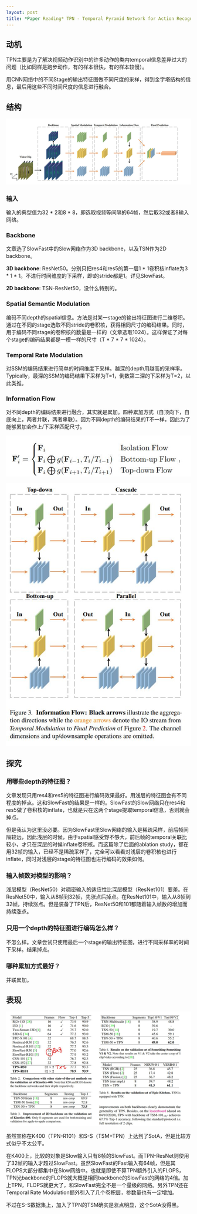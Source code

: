```yaml
---
layout: post
title: *Paper Reading* TPN - Temporal Pyramid Network for Action Recognition
---
```


## 动机

TPN主要是为了解决视频动作识别中的许多动作的类内temporal信息差异过大的问题（比如同样是跑步动作，有的样本很快，有的样本较慢）。

用CNN网络中的不同Stage的输出特征图做不同尺度的采样，得到金字塔结构的信息，最后用这些不同时间尺度的信息进行融合。


## 结构

![结构](https://raw.githubusercontent.com/raxxerwan/raxxerwan.github.io/master/images/2020-7-12-PR-TPN/TPN_structure.JPG)

### 输入

输入的典型值为32 * 2和8 * 8，即选取视频等间隔的64帧，然后取32或者8输入网络。

### Backbone

文章选了SlowFast中的Slow网络作为3D backbone，以及TSN作为2D backbone。

**3D backbone**: ResNet50。分别只把res4和res5的第一层1 * 1卷积核inflate为3 * 1 * 1。不进行时间维度的下采样，即t的stride都是1。详见SlowFast。

**2D backbone**: TSN-ResNet50，没什么特别的。

### Spatial Semantic Modulation

编码不同depth的spatial信息。方法是对某一stage的输出特征图进行二维卷积。通过在不同的stage选取不同stride的卷积核，获得相同尺寸的编码结果。同时，用于编码不同stage的卷积核的数量是一样的（文章选取1024）。这样保证了对每个stage的编码结果都是一模一样的尺寸（T * 7 * 7 * 1024）。

### Temporal Rate Modulation

对SSM的编码结果进行简单的时间维度下采样。越深的depth用越高的采样率。Typically，最深的SSM的编码结果下采样为T=1，倒数第二深的下采样为T=2，以此类推。

### Information Flow

对不同depth的编码结果进行融合，其实就是累加。四种累加方式（自顶向下，自底向上，两者并联，两者串联）。因为不同depth的编码结果的T不一样，因此为了能够累加会作上/下采样匹配尺寸。

![累加](https://raw.githubusercontent.com/raxxerwan/raxxerwan.github.io/master/images/2020-7-12-PR-TPN/accmu.JPG)

![四种累加方式](https://raw.githubusercontent.com/raxxerwan/raxxerwan.github.io/master/images/2020-7-12-PR-TPN/IF.JPG)

## 探究

### 用哪些depth的特征图？

文章发现只用res4和res5的特征图进行编码效果最好。用浅层的特征图会有不同程度的掉点。这和SlowFast的结果是一样的。SlowFast的Slow网络只在res4和res5做了卷积核的inflate，也就是只在这两个stage提取temporal信息，否则就会掉点。

但是我认为这里没必要。因为SlowFast里Slow网络的输入是稀疏采样，前后帧间隔较远，因此浅层的时候，由于spatial感受野不够大，前后帧的temporal关联比较小，才只在深层的时候inflate卷积核。而这篇除了后面的ablation study，都在用32帧的输入，已经不是稀疏采样了，完全可以看看对浅层的卷积核也进行inflate，同时对浅层的stage的特征图也进行编码的效果如何。

### 输入帧数对模型的影响？

浅层模型（ResNet50）对稠密输入的适应性比深层模型（ResNet101）要差。在ResNet50中，输入从8帧到32帧，先涨点后掉点。在ResNet101中，输入从8帧到32帧，持续涨点。但是装备了TPN后，ResNet50和101都随着输入帧数的增加而持续涨点。

### 只用一个depth的特征图进行编码怎么样？

不怎么样。文章尝试只使用最后一个stage的输出特征图，进行不同采样率的时间下采样。结果掉点。

### 哪种累加方式最好？

并联累加。

## 表现

![表现](https://raw.githubusercontent.com/raxxerwan/raxxerwan.github.io/master/images/2020-7-12-PR-TPN/performence.JPG)

虽然宣称在K400（TPN-R101）和S-S（TSM+TPN）上达到了SotA，但是比较方式似乎不太公平。

在K400上，比较的对象是Slow输入只有8帧的SlowFast。而TPN-ResNet则使用了32帧的输入才超过SlowFast。虽然SlowFast的Fast输入有64帧，但是其FLOPS大部分都集中在Slow网络中。也就是即使不算TPN额外引入的FLOPS，TPN光backbone的FLOPS就大概是相同backbone的SlowFast的网络的4倍。加上TPN，FLOPS就更大了，和SlowFast完全不是一个量级的网络。另外TPN还在Temporal Rate Modulation额外引入了几个卷积层，参数量也有一定增加。

不过在S-S数据集上，加入了TPN的TSM确实是涨点明显，这个SotA没得黑。
